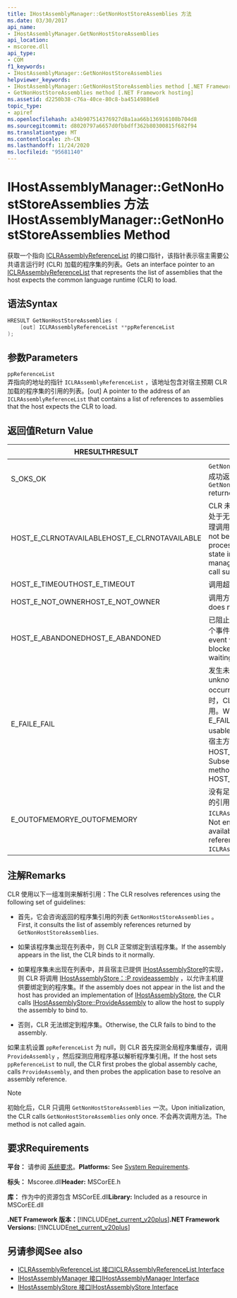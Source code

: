 ```yaml
---
title: IHostAssemblyManager::GetNonHostStoreAssemblies 方法
ms.date: 03/30/2017
api_name:
- IHostAssemblyManager.GetNonHostStoreAssemblies
api_location:
- mscoree.dll
api_type:
- COM
f1_keywords:
- IHostAssemblyManager::GetNonHostStoreAssemblies
helpviewer_keywords:
- IHostAssemblyManager::GetNonHostStoreAssemblies method [.NET Framework hosting]
- GetNonHostStoreAssemblies method [.NET Framework hosting]
ms.assetid: d2250b38-c76a-40ce-80c8-ba45149886e8
topic_type:
- apiref
ms.openlocfilehash: a34b907514376927d8a1aa66b136916108b704d8
ms.sourcegitcommit: d8020797a6657d0fbbdff362b80300815f682f94
ms.translationtype: MT
ms.contentlocale: zh-CN
ms.lasthandoff: 11/24/2020
ms.locfileid: "95681140"
---
```

# <a name="ihostassemblymanagergetnonhoststoreassemblies-method"></a><span data-ttu-id="73d7c-102">IHostAssemblyManager::GetNonHostStoreAssemblies 方法</span><span class="sxs-lookup"><span data-stu-id="73d7c-102">IHostAssemblyManager::GetNonHostStoreAssemblies Method</span></span>

<span data-ttu-id="73d7c-103">获取一个指向 [ICLRAssemblyReferenceList](iclrassemblyreferencelist-interface.md) 的接口指针，该指针表示宿主需要公共语言运行时 (CLR) 加载的程序集的列表。</span><span class="sxs-lookup"><span data-stu-id="73d7c-103">Gets an interface pointer to an [ICLRAssemblyReferenceList](iclrassemblyreferencelist-interface.md) that represents the list of assemblies that the host expects the common language runtime (CLR) to load.</span></span>  
  
## <a name="syntax"></a><span data-ttu-id="73d7c-104">语法</span><span class="sxs-lookup"><span data-stu-id="73d7c-104">Syntax</span></span>  
  
```cpp  
HRESULT GetNonHostStoreAssemblies (  
    [out] ICLRAssemblyReferenceList **ppReferenceList  
);  
```  
  
## <a name="parameters"></a><span data-ttu-id="73d7c-105">参数</span><span class="sxs-lookup"><span data-stu-id="73d7c-105">Parameters</span></span>  

 `ppReferenceList`  
 <span data-ttu-id="73d7c-106">弄指向的地址的指针 `ICLRAssemblyReferenceList` ，该地址包含对宿主预期 CLR 加载的程序集的引用的列表。</span><span class="sxs-lookup"><span data-stu-id="73d7c-106">[out] A pointer to the address of an `ICLRAssemblyReferenceList` that contains a list of references to assemblies that the host expects the CLR to load.</span></span>  
  
## <a name="return-value"></a><span data-ttu-id="73d7c-107">返回值</span><span class="sxs-lookup"><span data-stu-id="73d7c-107">Return Value</span></span>  
  
|<span data-ttu-id="73d7c-108">HRESULT</span><span class="sxs-lookup"><span data-stu-id="73d7c-108">HRESULT</span></span>|<span data-ttu-id="73d7c-109">说明</span><span class="sxs-lookup"><span data-stu-id="73d7c-109">Description</span></span>|  
|-------------|-----------------|  
|<span data-ttu-id="73d7c-110">S_OK</span><span class="sxs-lookup"><span data-stu-id="73d7c-110">S_OK</span></span>|<span data-ttu-id="73d7c-111">`GetNonHostStoreAssemblies` 已成功返回。</span><span class="sxs-lookup"><span data-stu-id="73d7c-111">`GetNonHostStoreAssemblies` returned successfully.</span></span>|  
|<span data-ttu-id="73d7c-112">HOST_E_CLRNOTAVAILABLE</span><span class="sxs-lookup"><span data-stu-id="73d7c-112">HOST_E_CLRNOTAVAILABLE</span></span>|<span data-ttu-id="73d7c-113">CLR 未加载到进程中，或 CLR 处于无法运行托管代码或成功处理调用的状态。</span><span class="sxs-lookup"><span data-stu-id="73d7c-113">The CLR has not been loaded into a process, or the CLR is in a state in which it cannot run managed code or process the call successfully.</span></span>|  
|<span data-ttu-id="73d7c-114">HOST_E_TIMEOUT</span><span class="sxs-lookup"><span data-stu-id="73d7c-114">HOST_E_TIMEOUT</span></span>|<span data-ttu-id="73d7c-115">调用超时。</span><span class="sxs-lookup"><span data-stu-id="73d7c-115">The call timed out.</span></span>|  
|<span data-ttu-id="73d7c-116">HOST_E_NOT_OWNER</span><span class="sxs-lookup"><span data-stu-id="73d7c-116">HOST_E_NOT_OWNER</span></span>|<span data-ttu-id="73d7c-117">调用方不拥有该锁。</span><span class="sxs-lookup"><span data-stu-id="73d7c-117">The caller does not own the lock.</span></span>|  
|<span data-ttu-id="73d7c-118">HOST_E_ABANDONED</span><span class="sxs-lookup"><span data-stu-id="73d7c-118">HOST_E_ABANDONED</span></span>|<span data-ttu-id="73d7c-119">已阻止的线程或纤程正在等待某个事件时，该事件被取消。</span><span class="sxs-lookup"><span data-stu-id="73d7c-119">An event was canceled while a blocked thread or fiber was waiting on it.</span></span>|  
|<span data-ttu-id="73d7c-120">E_FAIL</span><span class="sxs-lookup"><span data-stu-id="73d7c-120">E_FAIL</span></span>|<span data-ttu-id="73d7c-121">发生未知的灾难性故障。</span><span class="sxs-lookup"><span data-stu-id="73d7c-121">An unknown catastrophic failure occurred.</span></span> <span data-ttu-id="73d7c-122">当方法返回 E_FAIL 时，CLR 在该进程内将不再可用。</span><span class="sxs-lookup"><span data-stu-id="73d7c-122">When a method returns E_FAIL, the CLR is no longer usable within the process.</span></span> <span data-ttu-id="73d7c-123">对宿主方法的后续调用会返回 HOST_E_CLRNOTAVAILABLE。</span><span class="sxs-lookup"><span data-stu-id="73d7c-123">Subsequent calls to hosting methods return HOST_E_CLRNOTAVAILABLE.</span></span>|  
|<span data-ttu-id="73d7c-124">E_OUTOFMEMORY</span><span class="sxs-lookup"><span data-stu-id="73d7c-124">E_OUTOFMEMORY</span></span>|<span data-ttu-id="73d7c-125">没有足够的内存可用于创建请求的引用列表 `ICLRAssemblyReferenceList` 。</span><span class="sxs-lookup"><span data-stu-id="73d7c-125">Not enough memory was available to create the list of references for the requested `ICLRAssemblyReferenceList`.</span></span>|  
  
## <a name="remarks"></a><span data-ttu-id="73d7c-126">注解</span><span class="sxs-lookup"><span data-stu-id="73d7c-126">Remarks</span></span>  

 <span data-ttu-id="73d7c-127">CLR 使用以下一组准则来解析引用：</span><span class="sxs-lookup"><span data-stu-id="73d7c-127">The CLR resolves references using the following set of guidelines:</span></span>  
  
- <span data-ttu-id="73d7c-128">首先，它会咨询返回的程序集引用的列表 `GetNonHostStoreAssemblies` 。</span><span class="sxs-lookup"><span data-stu-id="73d7c-128">First, it consults the list of assembly references returned by `GetNonHostStoreAssemblies`.</span></span>  
  
- <span data-ttu-id="73d7c-129">如果该程序集出现在列表中，则 CLR 正常绑定到该程序集。</span><span class="sxs-lookup"><span data-stu-id="73d7c-129">If the assembly appears in the list, the CLR binds to it normally.</span></span>  
  
- <span data-ttu-id="73d7c-130">如果程序集未出现在列表中，并且宿主已提供 [IHostAssemblyStore](ihostassemblystore-interface.md)的实现，则 CLR 将调用 [IHostAssemblyStore：:P rovideassembly](ihostassemblystore-provideassembly-method.md) ，以允许主机提供要绑定到的程序集。</span><span class="sxs-lookup"><span data-stu-id="73d7c-130">If the assembly does not appear in the list and the host has provided an implementation of [IHostAssemblyStore](ihostassemblystore-interface.md), the CLR calls [IHostAssemblyStore::ProvideAssembly](ihostassemblystore-provideassembly-method.md) to allow the host to supply the assembly to bind to.</span></span>  
  
- <span data-ttu-id="73d7c-131">否则，CLR 无法绑定到程序集。</span><span class="sxs-lookup"><span data-stu-id="73d7c-131">Otherwise, the CLR fails to bind to the assembly.</span></span>  
  
 <span data-ttu-id="73d7c-132">如果主机设置 `ppReferenceList` 为 null，则 CLR 首先探测全局程序集缓存，调用 `ProvideAssembly` ，然后探测应用程序基以解析程序集引用。</span><span class="sxs-lookup"><span data-stu-id="73d7c-132">If the host sets `ppReferenceList` to null, the CLR first probes the global assembly cache, calls `ProvideAssembly`, and then probes the application base to resolve an assembly reference.</span></span>  
  
> [!NOTE]
> <span data-ttu-id="73d7c-133">初始化后，CLR 只调用 `GetNonHostStoreAssemblies` 一次。</span><span class="sxs-lookup"><span data-stu-id="73d7c-133">Upon initialization, the CLR calls `GetNonHostStoreAssemblies` only once.</span></span> <span data-ttu-id="73d7c-134">不会再次调用方法。</span><span class="sxs-lookup"><span data-stu-id="73d7c-134">The method is not called again.</span></span>  
  
## <a name="requirements"></a><span data-ttu-id="73d7c-135">要求</span><span class="sxs-lookup"><span data-stu-id="73d7c-135">Requirements</span></span>  

 <span data-ttu-id="73d7c-136">**平台：** 请参阅 [系统要求](../../get-started/system-requirements.md)。</span><span class="sxs-lookup"><span data-stu-id="73d7c-136">**Platforms:** See [System Requirements](../../get-started/system-requirements.md).</span></span>  
  
 <span data-ttu-id="73d7c-137">**标头：** Mscoree.dll</span><span class="sxs-lookup"><span data-stu-id="73d7c-137">**Header:** MSCorEE.h</span></span>  
  
 <span data-ttu-id="73d7c-138">**库：** 作为中的资源包含 MSCorEE.dll</span><span class="sxs-lookup"><span data-stu-id="73d7c-138">**Library:** Included as a resource in MSCorEE.dll</span></span>  
  
 <span data-ttu-id="73d7c-139">**.NET Framework 版本：**[!INCLUDE[net_current_v20plus](../../../../includes/net-current-v20plus-md.md)]</span><span class="sxs-lookup"><span data-stu-id="73d7c-139">**.NET Framework Versions:** [!INCLUDE[net_current_v20plus](../../../../includes/net-current-v20plus-md.md)]</span></span>  
  
## <a name="see-also"></a><span data-ttu-id="73d7c-140">另请参阅</span><span class="sxs-lookup"><span data-stu-id="73d7c-140">See also</span></span>

- [<span data-ttu-id="73d7c-141">ICLRAssemblyReferenceList 接口</span><span class="sxs-lookup"><span data-stu-id="73d7c-141">ICLRAssemblyReferenceList Interface</span></span>](iclrassemblyreferencelist-interface.md)
- [<span data-ttu-id="73d7c-142">IHostAssemblyManager 接口</span><span class="sxs-lookup"><span data-stu-id="73d7c-142">IHostAssemblyManager Interface</span></span>](ihostassemblymanager-interface.md)
- [<span data-ttu-id="73d7c-143">IHostAssemblyStore 接口</span><span class="sxs-lookup"><span data-stu-id="73d7c-143">IHostAssemblyStore Interface</span></span>](ihostassemblystore-interface.md)
